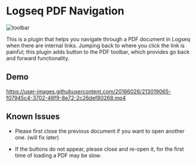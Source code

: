 # Logseq PDF Navigation

![toolbar](https://user-images.githubusercontent.com/20166026/213020002-a1837684-7cd4-4fde-a2ae-73239b1fdb77.png)

This is a plugin that helps you navigate through a PDF document in Logseq when there are internal links. Jumping back to where you click the link is painful; this plugin adds button to the PDF toolbar, which provides go back and forward functionality.

## Demo

https://user-images.githubusercontent.com/20166026/213019065-f07945c4-3702-48f9-8e72-2c26def80268.mp4

## Known Issues

* Please first close the previous document if you want to open another one. (will fix later)

* If the buttons do not appear, please close and re-open it, for the first time of loading a PDF may be slow.
